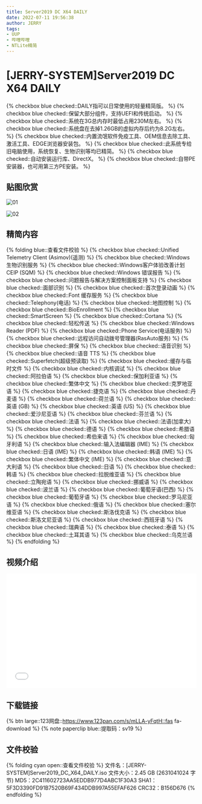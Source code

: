 ```yaml
---
title: Server2019 DC X64 DAILY
date: 2022-07-11 19:56:38
author: JERRY
tags:
- UUP
- 哔哩哔哩
- NTLite精简
---
```


# [JERRY-SYSTEM]Server2019 DC X64 DAILY

{% checkbox blue checked::DAILY指可以日常使用的轻量精简版。 %}
{% checkbox blue checked::保留大部分组件，支持UEFI和传统启动。 %}
{% checkbox blue checked::系统在3G总内存时最低占用230M左右。 %}
{% checkbox blue checked::系统盘在去掉1.26GB的虚拟内存后约为8.2G左右。 %}
{% checkbox blue checked::内置流氓软件免疫工具、OEM信息去除工具、激活工具、EDGE浏览器安装包。 %}
{% checkbox blue checked::此系统专给旧电脑使用，系统恢复、生物识别等均已精简。 %}
{% checkbox blue checked::自动安装运行库、DirectX。 %}
{% checkbox blue checked::自带PE安装器，也可用第三方PE安装。 %}

## 贴图欣赏

![01](006_01.png)

![02](006_02.png)

## 精简内容

{% folding blue::查看文件校验 %}
{% checkbox blue checked::Unified Telemetry Client (Asimov)(遥测) %}
{% checkbox blue checked::Windows 生物识别服务 %}
{% checkbox blue checked::Windows客户体验改善计划 CEIP (SQM) %}
{% checkbox blue checked::Windows 错误报告 %}
{% checkbox blue checked::问题报告与解决方案控制面板支持 %}
{% checkbox blue checked::面部识别 %}
{% checkbox blue checked::首次登录动画 %}
{% checkbox blue checked::Font 缓存服务 %}
{% checkbox blue checked::Telephony(电话) %}
{% checkbox blue checked::地图控制 %}
{% checkbox blue checked::BioEnrollment %}
{% checkbox blue checked::SmartScreen %}
{% checkbox blue checked::Cortana %}
{% checkbox blue checked::轻松传送 %}
{% checkbox blue checked::Windows Reader (PDF) %}
{% checkbox blue checked::Phone Service(电话服务) %}
{% checkbox blue checked::远程访问自动拨号管理器(RasAuto服务) %}
{% checkbox blue checked::屏保 %}
{% checkbox blue checked::语音识别 %}
{% checkbox blue checked::语音 TTS %}
{% checkbox blue checked::Superfetch(超级预读取) %}
{% checkbox blue checked::缓存与临时文件 %}
{% checkbox blue checked::内核调试 %}
{% checkbox blue checked::阿拉伯语 %}
{% checkbox blue checked::保加利亚语 %}
{% checkbox blue checked::繁体中文 %}
{% checkbox blue checked::克罗地亚语 %}
{% checkbox blue checked::捷克语 %}
{% checkbox blue checked::丹麦语 %}
{% checkbox blue checked::荷兰语 %}
{% checkbox blue checked::英语 (GB) %}
{% checkbox blue checked::英语 (US) %}
{% checkbox blue checked::爱沙尼亚语 %}
{% checkbox blue checked::芬兰语 %}
{% checkbox blue checked::法语 %}
{% checkbox blue checked::法语(加拿大) %}
{% checkbox blue checked::德语 %}
{% checkbox blue checked::希腊语 %}
{% checkbox blue checked::希伯来语 %}
{% checkbox blue checked::匈牙利语 %}
{% checkbox blue checked::输入法编辑器 (IME) %}
{% checkbox blue checked::日语 (IME) %}
{% checkbox blue checked::韩语 (IME) %}
{% checkbox blue checked::繁体中文 (IME) %}
{% checkbox blue checked::意大利语 %}
{% checkbox blue checked::日语 %}
{% checkbox blue checked::韩语 %}
{% checkbox blue checked::拉脱维亚语 %}
{% checkbox blue checked::立陶宛语 %}
{% checkbox blue checked::挪威语 %}
{% checkbox blue checked::波兰语 %}
{% checkbox blue checked::葡萄牙语(巴西) %}
{% checkbox blue checked::葡萄牙语 %}
{% checkbox blue checked::罗马尼亚语 %}
{% checkbox blue checked::俄语 %}
{% checkbox blue checked::塞尔维亚语 %}
{% checkbox blue checked::斯洛伐克语 %}
{% checkbox blue checked::斯洛文尼亚语 %}
{% checkbox blue checked::西班牙语 %}
{% checkbox blue checked::瑞典语 %}
{% checkbox blue checked::泰语 %}
{% checkbox blue checked::土耳其语 %}
{% checkbox blue checked::乌克兰语 %}
{% endfolding %}

## 视频介绍

<div style="position: relative; padding: 30% 45%;">
    <iframe style="
        position: absolute; 
        width: 100%; 
        height: 100%; 
        left: 0; top: 0;" 
        src="//player.bilibili.com/player.html?aid=600914412&bvid=BV1NB4y1a7My&cid=774226314&page=1"
        scrolling="no" 
        border="0" 
        frameborder="no" 
        framespacing="0" 
        allowfullscreen="true">
    </iframe>
</div>

## **下载链接**

{% btn large::123网盘::https://www.123pan.com/s/mLLA-yFqtH::fas fa-download %}
{% note paperclip blue::提取码：sv19 %}

## 文件校验

{% folding cyan open::查看文件校验 %}
文件名：[JERRY-SYSTEM]Server2019_DC_X64_DAILY.iso
文件大小：2.45 GB (2631041024 字节)
MD5：2C411602723AA5EDDB977D4ABC1F30A3
SHA1：5F3D3390FD91B7520B69F434DDB997A55EFAF626
CRC32：B156D676
{% endfolding %}

